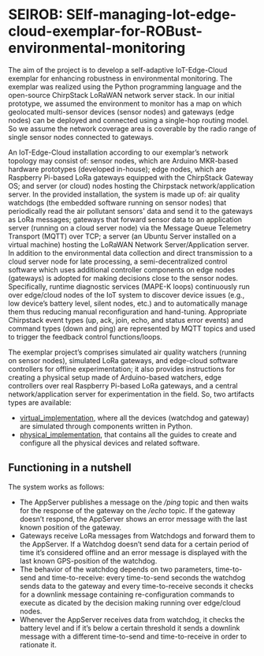 # SEIROB: SElf-managing-Iot-edge-cloud-exemplar-for-ROBust-environmental-monitoring

The aim of the project is to develop a self-adaptive IoT-Edge-Cloud exemplar for enhancing robustness in environmental monitoring.  The exemplar was realized using the Python programming language and the open-source ChirpStack LoRaWAN network server stack.  In our initial prototype, we assumed the environment to monitor has a map on which geolocated multi-sensor devices (sensor nodes) and gateways (edge nodes) can be deployed and connected using a single-hop routing model. So we assume the network coverage area is coverable by the radio range of single sensor nodes connected to gateways. 

An IoT-Edge-Cloud installation according to our exemplar’s network topology may consist of: sensor nodes, which are Arduino MKR-based hardware prototypes (developed in-house); edge nodes, which are Raspberry Pi-based LoRa gateways equipped with the ChirpStack Gateway OS; and server (or cloud) nodes hosting the Chirpstack network/application server. In the provided installation, the system is made up of: air quality watchdogs (the embedded software running on sensor nodes) that periodically read the air pollutant sensors' data and send it to the gateways as LoRa messages; gateways that forward sensor data to an application server (running on a cloud server node) via the Message Queue Telemetry Transport (MQTT) over TCP; a server (an Ubuntu Server installed on a virtual machine) hosting the LoRaWAN Network Server/Application server. In addition to the environmental data collection and direct transmission to a cloud server node for late processing, a semi-decentralized control software which uses additional controller components on edge nodes (gateways) is adopted for making decisions close to the sensor nodes. Specifically, runtime diagnostic services (MAPE-K loops) continuously run over edge/cloud nodes of the IoT system to discover device issues (e.g., low device’s battery level, silent nodes, etc.) and to automatically manage them thus reducing manual reconfiguration and hand-tuning. Appropriate Chirpstack event types (up, ack, join, echo, and status error events) and command types (down and ping) are represented by MQTT topics and used to trigger the feedback control functions/loops.

The exemplar project’s comprises simulated air quality watchers (running on sensor nodes), simulated LoRa gateways, and edge-cloud software controllers for offline experimentation; it also provides instructions for creating a physical setup made of Arduino-based watchers, edge controllers over real Raspberry Pi-based LoRa gateways, and a central network/application server for experimentation in the field. 
So, two artifacts types are available:
* [virtual_implementation](virtual_implementation), where all the devices (watchdog and gateway) are simulated through components written in Python.
* [physical_implementation](physical_implementation), that contains all the guides to create and configure all the physical devices and related software.

## Functioning in a nutshell
The system works as follows:
* The AppServer publishes a message on the */ping* topic and then waits for the response of the gateway on the */echo* topic. If the gateway doesn’t respond, the AppServer shows an error message with the last known position of the gateway.
* Gateways receive LoRa messages from Watchdogs and forward them to the AppServer. If a Watchdog doesn’t send data for a certain period of time it’s considered offline and an error message is displayed with the last known GPS-position of the watchdog.
* The behavior of the watchdog depends on two parameters, time-to-send and time-to-receive: every time-to-send seconds the watchdog sends data to the gateway and every time-to-receive seconds it checks for a downlink message containing re-configuration commands to execute as dicated by the decision making running over edge/cloud nodes. 
* Whenever the AppServer receives data from watchdog, it checks the battery level and if it’s below a certain threshold it sends a downlink message with a different time-to-send and time-to-receive in order to rationate it.

